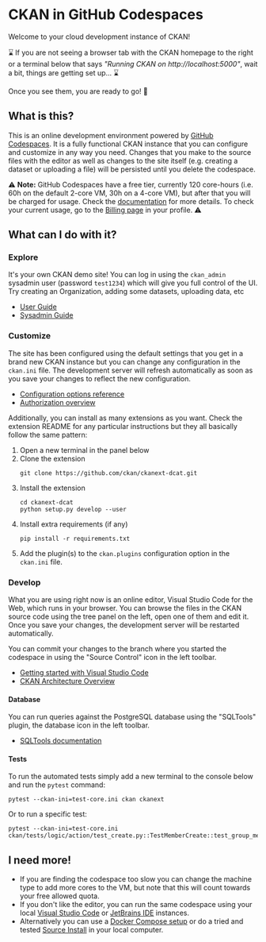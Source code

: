 # CKAN in GitHub Codespaces

Welcome to your cloud development instance of CKAN!

⌛ If you are not seeing a browser tab with the CKAN homepage to the right or a terminal below that says _"Running CKAN on http://localhost:5000"_, wait a bit, things are getting set up... ⌛

Once you see them, you are ready to go! 🚀

## What is this?

This is an online development environment powered by [GitHub Codespaces](https://github.com/features/codespaces). It is a fully functional CKAN instance that you can configure and customize in any way you need. Changes that you make to the source files with the editor as well as changes to the site itself (e.g. creating a dataset or uploading a file) will be persisted until you delete the codespace.

⚠️  **Note:** GitHub Codespaces have a free tier, currently 120 core-hours (i.e. 60h on the default 2-core VM, 30h on a 4-core VM), but after that you will be charged for usage. Check the [documentation](https://github.com/features/codespaces) for more details. To check your current usage, go to the [Billing page](https://github.com/settings/billing) in your profile. ⚠️


## What can I do with it?

### Explore

It's your own CKAN demo site! You can log in using the `ckan_admin` sysadmin user (password `test1234`) which will give you full control of the UI. Try creating an Organization, adding some datasets, uploading data, etc

* [User Guide](https://docs.ckan.org/en/latest/user-guide.html)
* [Sysadmin Guide](https://docs.ckan.org/en/latest/sysadmin-guide.html)


### Customize

The site has been configured using the default settings that you get in a brand new CKAN instance but you can change any configuration in the `ckan.ini` file. The development server will refresh automatically as soon as you save your changes to reflect the new configuration.

 * [Configuration options reference](https://docs.ckan.org/en/latest/maintaining/configuration.html#ckan-configuration-file)
 * [Authorization overview](https://docs.ckan.org/en/latest/maintaining/authorization.html)

Additionally, you can install as many extensions as you want. Check the extension README for any particular instructions but they all basically follow the same pattern:
1. Open a new terminal in the panel below
2. Clone the extension
    ```
    git clone https://github.com/ckan/ckanext-dcat.git
    ```
3. Install the extension
    ```
    cd ckanext-dcat
    python setup.py develop --user
    ```
3. Install extra requirements (if any)
    ```
    pip install -r requirements.txt
    ```
4. Add the plugin(s) to the `ckan.plugins` configuration option in the `ckan.ini` file.

### Develop

What you are using right now is an online editor, Visual Studio Code for the Web, which runs in your browser. You can browse the files in the CKAN source code using the tree panel on the left, open one of them and edit it. Once you save your changes, the development server will be restarted automatically.

You can commit your changes to the branch where you started the codespace in using the "Source Control" icon in the left toolbar.

* [Getting started with Visual Studio Code](https://code.visualstudio.com/docs/editor/codebasics)
* [CKAN Architecture Overview](https://docs.ckan.org/en/latest/contributing/architecture.html)

#### Database

You can run queries against the PostgreSQL database using the "SQLTools" plugin, the database icon in the left toolbar.

* [SQLTools documentation](https://vscode-sqltools.mteixeira.dev/en/home/#features)

#### Tests

To run the automated tests simply add a new terminal to the console below and run the `pytest` command:

```
pytest --ckan-ini=test-core.ini ckan ckanext
```

Or to run a specific test:

```
pytest --ckan-ini=test-core.ini ckan/tests/logic/action/test_create.py::TestMemberCreate::test_group_member_creation
```

## I need more!

* If you are finding the codespace too slow you can change the machine type to add more cores to the VM, but note that this will count towards your free allowed quota.
* If you don't like the editor, you can run the same codespace using your local [Visual Studio Code](https://docs.github.com/en/codespaces/developing-in-codespaces/using-github-codespaces-in-visual-studio-code) or [JetBrains IDE](https://docs.github.com/en/codespaces/developing-in-codespaces/using-github-codespaces-in-your-jetbrains-ide) instances.
* Alternatively you can use a [Docker Compose setup](https://github.com/ckan/ckan-docker) or do a tried and tested [Source Install](https://docs.ckan.org/en/latest/maintaining/installing/install-from-source.html) in your local computer.
